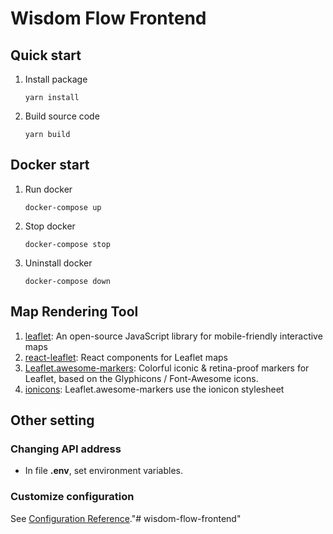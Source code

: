 # Wisdom Flow Frontend

## Quick start

1. Install package
    ```
    yarn install
    ```
2. Build source code
    ```
    yarn build
    ```
## Docker start

1. Run docker
    ```
    docker-compose up
    ```
2. Stop docker
    ```
    docker-compose stop
    ```
3. Uninstall docker
    ```
    docker-compose down
    ```
## Map Rendering Tool

1. [leaflet](https://leafletjs.com/): An open-source JavaScript library for mobile-friendly interactive maps
2. [react-leaflet](https://react-leaflet.js.org/): React components for Leaflet maps
3. [Leaflet.awesome-markers](https://github.com/lennardv2/Leaflet.awesome-markers): Colorful iconic & retina-proof markers for Leaflet, based on the Glyphicons / Font-Awesome icons.
4. [ionicons](https://ionic.io/ionicons): Leaflet.awesome-markers use the ionicon stylesheet


## Other setting
### Changing API address
* In file **.env**, set environment variables.

### Customize configuration
See [Configuration Reference](https://cli.vuejs.org/config/)."# wisdom-flow-frontend" 
